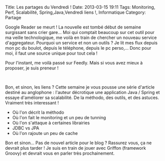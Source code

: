 Title: Les partages du Vendredi !
Date: 2013-03-15 19:11
Tags:  Monitoring, Perf, Scalabilité, Spring,Java,Vendredi liens !, Informatique
Category: Partage

Google Reader se meurt ! La nouvelle est tombé début de semaine surgissant
sans crier gare... Moi qui comptait beaucoup sur cet outil pour ma veille
technologique, me voilà en train de chercher un nouveau service d'aggregateur.
Pourquoi un service et non un outils ? Je lit mes flux depuis mon pc du boulot,
depuis le téléphone, depuis le pc perso,... Donc pour moi, il faut une source
unique pour tout cela !

Pour l'instant, me voilà passé sur Feedly. Mais si vous avez mieux à
proposer, je suis preneur !

 

Bon, et sinon, les liens ? Cette semaine je vous pousse une série d'article
destiné au anglophone : l'auteur décrotique une application Java / Spring et
essaye d'améliorer sa scalabilité. De la méthodo, des outils, et des astuces.
Vraiment très interessant !



*    Où l'on décrit la méthodo
*    Où l'on fait le monitoring et un peu de tunning
*    Où l'on s'attaque à certaines librairies
*    JDBC vs JPA
*    Où l'on rajoute un peu de cache

Bon et sinon... Pas de nouvel article pour le blog ? Rassurez vous, ça ne
devrait plus tarder ! Je suis en train de jouer avec Griffon (framework Groovy)
et devrait vous en parler très prochainement.


